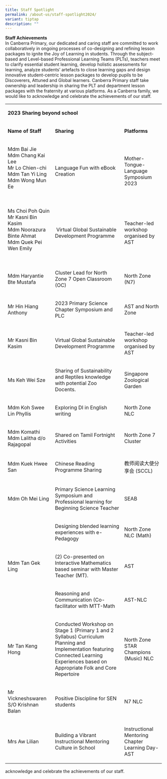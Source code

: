 ```yaml
---
title: Staff Spotlight
permalink: /about-us/staff-spotlight2024/
variant: tiptap
description: ""
---
```

<p><strong>Staff Achievements</strong> 
<br>In Canberra Primary, our dedicated and caring staff are committed to work
collaboratively in ongoing processes of co-designing and refining lesson
packages to ignite the Joy of Learning in students. Through the subject-based
and Level-based Professional Learning Teams (PLTs), teachers meet to clarify
essential student learning, develop holistic assessments for learning,
analyze students’ artefacts to close learning gaps and design innovative
student-centric lesson packages to develop pupils to be Discoverers, Attuned
and Global learners. Canberra Primary staff take ownership and leadership
in sharing the PLT and department lesson packages with the fraternity at
various platforms. As a Canberra family, we would like to acknowledge and
celebrate the achievements of our staff.</p>
<table>
<tbody>
<tr>
<td rowspan="1" colspan="3">
<p> <strong>2023 Sharing beyond school</strong>
</p>
</td>
</tr>
<tr>
<td rowspan="1" colspan="1">
<p><strong>Name of Staff</strong>
</p>
</td>
<td rowspan="1" colspan="1">
<p><strong>Sharing&nbsp;</strong>
</p>
</td>
<td rowspan="1" colspan="1">
<p><strong>Platforms</strong>
</p>
</td>
</tr>
<tr>
<td rowspan="1" colspan="1">
<p>Mdm Bai Jie
<br>Mdm Chang Kai Lee
<br>Mr Lo Chien-chi
<br>Mdm Tan Yi Ling
<br>Mdm Wong Mun Ee
<br>
<br>
</p>
</td>
<td rowspan="1" colspan="1">
<p>Language Fun with eBook Creation</p>
</td>
<td rowspan="1" colspan="1">
<p>Mother-Tongue-Language Symposium 2023</p>
</td>
</tr>
<tr>
<td rowspan="1" colspan="1">
<p>Ms Choi Poh Quin
<br>Mr Kasni Bin Kasim
<br>Mdm Noorazura Binte Ahmat
<br>Mdm Quek Pei Wen Emily
<br>
<br>
</p>
</td>
<td rowspan="1" colspan="1">
<p>&nbsp;Virtual Global Sustainable Development Programme</p>
</td>
<td rowspan="1" colspan="1">
<p>Teacher-led workshop organised by AST</p>
</td>
</tr>
<tr>
<td rowspan="1" colspan="1">
<p>Mdm Haryantie Bte Mustafa</p>
</td>
<td rowspan="1" colspan="1">
<p>Cluster Lead for North Zone 7 Open Classroom (OC)</p>
</td>
<td rowspan="1" colspan="1">
<p>North Zone (N7)</p>
</td>
</tr>
<tr>
<td rowspan="1" colspan="1">
<p>Mr Hin Hiang Anthony</p>
</td>
<td rowspan="1" colspan="1">
<p>2023 Primary Science Chapter Symposium and PLC</p>
</td>
<td rowspan="1" colspan="1">
<p>AST and North Zone</p>
</td>
</tr>
<tr>
<td rowspan="1" colspan="1">
<p>Mr Kasni Bin Kasim</p>
</td>
<td rowspan="1" colspan="1">
<p>Virtual Global Sustainable Development Programme</p>
</td>
<td rowspan="1" colspan="1">
<p>Teacher-led workshop organised by AST</p>
</td>
</tr>
<tr>
<td rowspan="1" colspan="1">
<p>Ms Keh Wei Sze</p>
</td>
<td rowspan="1" colspan="1">
<p>Sharing of Sustainability and Reptiles knowledge with potential Zoo Docents.&nbsp;</p>
</td>
<td rowspan="1" colspan="1">
<p>Singapore Zoological Garden</p>
</td>
</tr>
<tr>
<td rowspan="1" colspan="1">
<p>Mdm Koh Swee Lin Phyllis</p>
</td>
<td rowspan="1" colspan="1">
<p>Exploring DI in English writing</p>
</td>
<td rowspan="1" colspan="1">
<p>North Zone NLC</p>
</td>
</tr>
<tr>
<td rowspan="1" colspan="1">
<p>Mdm Komathi
<br>Mdm Lalitha d/o Rajagopal</p>
</td>
<td rowspan="1" colspan="1">
<p>Shared on Tamil Fortnight Activities</p>
</td>
<td rowspan="1" colspan="1">
<p>North Zone 7 Cluster&nbsp;&nbsp;</p>
</td>
</tr>
<tr>
<td rowspan="1" colspan="1">
<p>Mdm Kuek Hwee San</p>
</td>
<td rowspan="1" colspan="1">
<p>Chinese Reading Programme Sharing</p>
</td>
<td rowspan="1" colspan="1">
<p>教师阅读大使分享会 (SCCL)&nbsp;</p>
</td>
</tr>
<tr>
<td rowspan="1" colspan="1">
<p>Mdm Oh Mei Ling</p>
</td>
<td rowspan="1" colspan="1">
<p>Primary Science Learning Symposium and Professional learning for Beginning
Science Teacher</p>
</td>
<td rowspan="1" colspan="1">
<p>SEAB</p>
</td>
</tr>
<tr>
<td rowspan="3" colspan="1">
<p>Mdm Tan Gek Ling</p>
</td>
<td rowspan="1" colspan="1">
<p>Designing blended learning experiences with e-Pedagogy</p>
</td>
<td rowspan="1" colspan="1">
<p>North Zone NLC (Math)</p>
</td>
</tr>
<tr>
<td rowspan="1" colspan="1">
<p>(2) Co-presented on Interactive Mathematics based seminar with Master
Teacher (MT).</p>
</td>
<td rowspan="1" colspan="1">
<p>AST&nbsp;</p>
</td>
</tr>
<tr>
<td rowspan="1" colspan="1">
<p>Reasoning and Communication (Co-facilitator with MTT-Math&nbsp;</p>
</td>
<td rowspan="1" colspan="1">
<p>AST-NLC</p>
</td>
</tr>
<tr>
<td rowspan="1" colspan="1">
<p>Mr Tan Keng Hong</p>
</td>
<td rowspan="1" colspan="1">
<p>Conducted Workshop on Stage 1 (Primary 1 and 2 Syllabus) Curriculum Planning
and Implementation featuring Connected Learning Experiences based on Appropriate
Folk and Core Repertoire</p>
</td>
<td rowspan="1" colspan="1">
<p>North Zone STAR Champions (Music) NLC</p>
</td>
</tr>
<tr>
<td rowspan="1" colspan="1">
<p>Mr Vickneshswaren S/O Krishnan Balan</p>
</td>
<td rowspan="1" colspan="1">
<p>Positive Discipline for SEN students&nbsp;</p>
</td>
<td rowspan="1" colspan="1">
<p>N7 NLC&nbsp;</p>
</td>
</tr>
<tr>
<td rowspan="1" colspan="1">
<p>Mrs Aw Lilian</p>
</td>
<td rowspan="1" colspan="1">
<p>Building a Vibrant Instructional Mentoring Culture in School&nbsp;</p>
</td>
<td rowspan="1" colspan="1">
<p>Instructional Mentoring Chapter Learning Day-AST&nbsp;</p>
</td>
</tr>
</tbody>
</table>
<p></p>
<p>acknowledge and celebrate the achievements of our staff.</p>